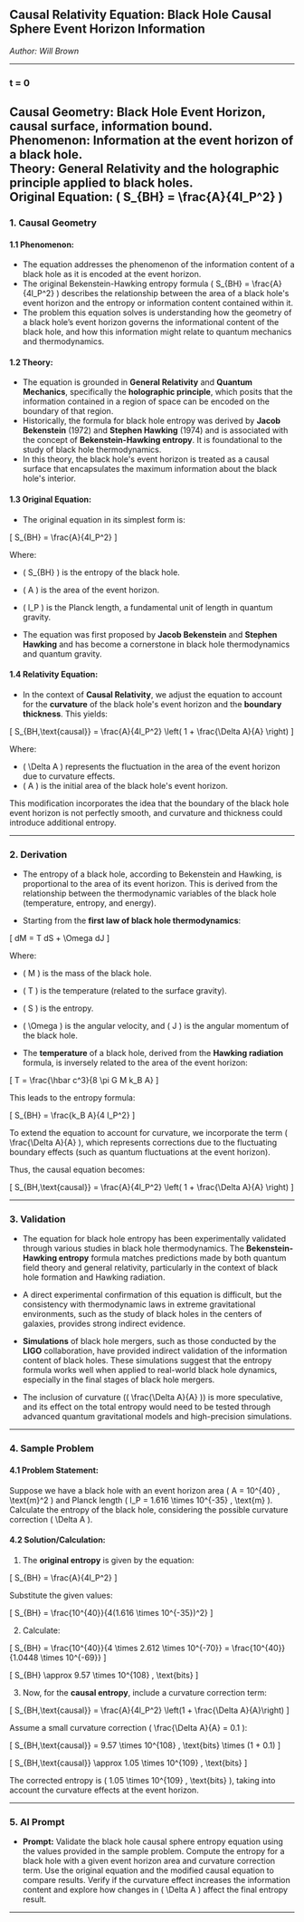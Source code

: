 ## **Causal Relativity Equation:** Black Hole Causal Sphere Event Horizon Information

*Author: Will Brown*

---

### **t = 0**  

**Causal Geometry:** Black Hole Event Horizon, causal surface, information bound.  
**Phenomenon:** Information at the event horizon of a black hole.  
**Theory:** General Relativity and the holographic principle applied to black holes.  
**Original Equation:** \( S_{BH} = \frac{A}{4l_P^2} \)  
---

### **1. Causal Geometry**  
#### **1.1 Phenomenon:**  
- The equation addresses the phenomenon of the information content of a black hole as it is encoded at the event horizon.
- The original Bekenstein-Hawking entropy formula \( S_{BH} = \frac{A}{4l_P^2} \) describes the relationship between the area of a black hole's event horizon and the entropy or information content contained within it.
- The problem this equation solves is understanding how the geometry of a black hole’s event horizon governs the informational content of the black hole, and how this information might relate to quantum mechanics and thermodynamics.

#### **1.2 Theory:**  
- The equation is grounded in **General Relativity** and **Quantum Mechanics**, specifically the **holographic principle**, which posits that the information contained in a region of space can be encoded on the boundary of that region.
- Historically, the formula for black hole entropy was derived by **Jacob Bekenstein** (1972) and **Stephen Hawking** (1974) and is associated with the concept of **Bekenstein-Hawking entropy**. It is foundational to the study of black hole thermodynamics.
- In this theory, the black hole's event horizon is treated as a causal surface that encapsulates the maximum information about the black hole's interior.

#### **1.3 Original Equation:**  
- The original equation in its simplest form is:

\[
S_{BH} = \frac{A}{4l_P^2}
\]

Where:
- \( S_{BH} \) is the entropy of the black hole.
- \( A \) is the area of the event horizon.
- \( l_P \) is the Planck length, a fundamental unit of length in quantum gravity.

- The equation was first proposed by **Jacob Bekenstein** and **Stephen Hawking** and has become a cornerstone in black hole thermodynamics and quantum gravity.

#### **1.4 Relativity Equation:**  
- In the context of **Causal Relativity**, we adjust the equation to account for the **curvature** of the black hole's event horizon and the **boundary thickness**. This yields:

\[
S_{BH,\text{causal}} = \frac{A}{4l_P^2} \left( 1 + \frac{\Delta A}{A} \right)
\]

Where:
- \( \Delta A \) represents the fluctuation in the area of the event horizon due to curvature effects.
- \( A \) is the initial area of the black hole's event horizon.

This modification incorporates the idea that the boundary of the black hole event horizon is not perfectly smooth, and curvature and thickness could introduce additional entropy.

---

### **2. Derivation**  

- The entropy of a black hole, according to Bekenstein and Hawking, is proportional to the area of its event horizon. This is derived from the relationship between the thermodynamic variables of the black hole (temperature, entropy, and energy). 

- Starting from the **first law of black hole thermodynamics**:

\[
dM = T dS + \Omega dJ
\]

Where:
- \( M \) is the mass of the black hole.
- \( T \) is the temperature (related to the surface gravity).
- \( S \) is the entropy.
- \( \Omega \) is the angular velocity, and \( J \) is the angular momentum of the black hole.

- The **temperature** of a black hole, derived from the **Hawking radiation** formula, is inversely related to the area of the event horizon:

\[
T = \frac{\hbar c^3}{8 \pi G M k_B A}
\]

This leads to the entropy formula:

\[
S_{BH} = \frac{k_B A}{4 l_P^2}
\]

To extend the equation to account for curvature, we incorporate the term \( \frac{\Delta A}{A} \), which represents corrections due to the fluctuating boundary effects (such as quantum fluctuations at the event horizon).

Thus, the causal equation becomes:

\[
S_{BH,\text{causal}} = \frac{A}{4l_P^2} \left( 1 + \frac{\Delta A}{A} \right)
\]

---

### **3. Validation**  

- The equation for black hole entropy has been experimentally validated through various studies in black hole thermodynamics. The **Bekenstein-Hawking entropy** formula matches predictions made by both quantum field theory and general relativity, particularly in the context of black hole formation and Hawking radiation.
  
- A direct experimental confirmation of this equation is difficult, but the consistency with thermodynamic laws in extreme gravitational environments, such as the study of black holes in the centers of galaxies, provides strong indirect evidence.

- **Simulations** of black hole mergers, such as those conducted by the **LIGO** collaboration, have provided indirect validation of the information content of black holes. These simulations suggest that the entropy formula works well when applied to real-world black hole dynamics, especially in the final stages of black hole mergers.

- The inclusion of curvature (\( \frac{\Delta A}{A} \)) is more speculative, and its effect on the total entropy would need to be tested through advanced quantum gravitational models and high-precision simulations.

---

### **4. Sample Problem**  
#### **4.1 Problem Statement:**  
Suppose we have a black hole with an event horizon area \( A = 10^{40} \, \text{m}^2 \) and Planck length \( l_P = 1.616 \times 10^{-35} \, \text{m} \). Calculate the entropy of the black hole, considering the possible curvature correction \( \Delta A \).

#### **4.2 Solution/Calculation:**  
1. The **original entropy** is given by the equation:

\[
S_{BH} = \frac{A}{4l_P^2}
\]

Substitute the given values:

\[
S_{BH} = \frac{10^{40}}{4(1.616 \times 10^{-35})^2}
\]

2. Calculate:

\[
S_{BH} = \frac{10^{40}}{4 \times 2.612 \times 10^{-70}} = \frac{10^{40}}{1.0448 \times 10^{-69}}
\]

\[
S_{BH} \approx 9.57 \times 10^{108} \, \text{bits}
\]

3. Now, for the **causal entropy**, include a curvature correction term:

\[
S_{BH,\text{causal}} = \frac{A}{4l_P^2} \left(1 + \frac{\Delta A}{A}\right)
\]

Assume a small curvature correction \( \frac{\Delta A}{A} = 0.1 \):

\[
S_{BH,\text{causal}} = 9.57 \times 10^{108} \, \text{bits} \times (1 + 0.1)
\]

\[
S_{BH,\text{causal}} \approx 1.05 \times 10^{109} \, \text{bits}
\]

The corrected entropy is \( 1.05 \times 10^{109} \, \text{bits} \), taking into account the curvature effects at the event horizon.

---

### **5. AI Prompt**  
- **Prompt:** Validate the black hole causal sphere entropy equation using the values provided in the sample problem. Compute the entropy for a black hole with a given event horizon area and curvature correction term. Use the original equation and the modified causal equation to compare results. Verify if the curvature effect increases the information content and explore how changes in \( \Delta A \) affect the final entropy result.

---
